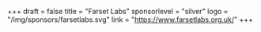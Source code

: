 +++
draft = false
title = "Farset Labs"
sponsorlevel = "silver"
logo = "/img/sponsors/farsetlabs.svg"
link = "https://www.farsetlabs.org.uk/"
+++
